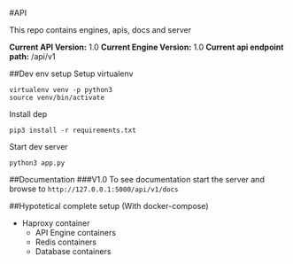 #API

This repo contains engines, apis, docs and server

**Current API Version:** 1.0
**Current Engine Version:** 1.0
**Current api endpoint path:** /api/v1

##Dev env setup
Setup virtualenv
```
virtualenv venv -p python3
source venv/bin/activate
```

Install dep
```
pip3 install -r requirements.txt
```

Start dev server
```
python3 app.py
```

##Documentation
###V1.0
To see documentation start the server and browse to `http://127.0.0.1:5000/api/v1/docs`

##Hypotetical complete setup
(With docker-compose)

- Haproxy container
    - API Engine containers
    - Redis containers
    - Database containers